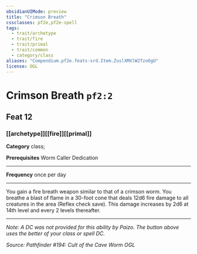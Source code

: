 ```yaml
---
obsidianUIMode: preview
title: "Crimson Breath"
cssclasses: pf2e,pf2e-spell
tags:
  - trait/archetype
  - trait/fire
  - trait/primal
  - trait/common
  - category/class
aliases: "Compendium.pf2e.feats-srd.Item.ZuslXMXlW2TzoOgU"
license: OGL
---
```

# Crimson Breath `pf2:2`
## Feat 12
### [[archetype]][[fire]][[primal]]

**Category** class; 



**Prerequisites** Worm Caller Dedication
* * *
**Frequency** once per day

* * *

You gain a fire breath weapon similar to that of a crimson worm. You breathe a blast of flame in a 30-foot cone that deals 12d6 fire damage to all creatures in the area (Reflex check save). This damage increases by 2d6 at 14th level and every 2 levels thereafter.

* * *

_Note: A DC was not provided for this ability by Paizo. The button above uses the better of your class or spell DC._

*Source: Pathfinder #194: Cult of the Cave Worm*
*OGL*
